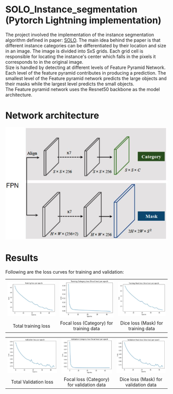 # SOLO_Instance_segmentation (Pytorch Lightning implementation)

The project involved the implementation of the instance segmentation algorithm defined in paper: [SOLO](https://arxiv.org/abs/1912.04488). The main idea behind the paper is that different instance categories can be differentiated by their location and size in an image. The image is divided into SxS grids. Each grid cell is responsible for locating the instance's center which falls in the pixels it corresponds to in the original image. <br>
Size is handled by detecting at different levels of Feature Pyramid Network. Each level of the feature pyramid contributes in producing a prediction. The smallest level of the Feature pyramid network predicts the large objects and their masks while the largest level predicts the small objects. <br>
The Feature pyramid network uses the Resnet50 backbone as the model architecture.

# Network architecture

<img src="./Results/fpn_model.JPG" align = "center">

# Results

Following are the loss curves for training and validation:

<table>
  <tr>
      <td align = "center"> <img src="./Results/Training_loss.JPG"> </td>
      <td align = "center"> <img src="./Results/Training_focal_loss.JPG"> </td>
      <td align = "center"> <img src="./Results/Training_mask_loss.JPG"> </td>
  </tr>
  <tr>
      <td align = "center"> Total training loss</td>
      <td align = "center"> Focal loss (Category) for training data </td>
      <td align = "center"> Dice loss (Mask) for training data </td>
  </tr>
</table>

<table>
  <tr>
      <td align = "center"> <img src="./Results/Validation_loss.JPG"> </td>
      <td align = "center"> <img src="./Results/Validation_category_loss.JPG"> </td>
      <td align = "center"> <img src="./Results/Validation_mask_loss.JPG"> </td>
  </tr>
  <tr>
      <td align = "center"> Total Validation loss</td>
      <td align = "center"> Focal loss (Category) for validation data </td>
      <td align = "center"> Dice loss (Mask) for validation data </td>
  </tr>
</table>
